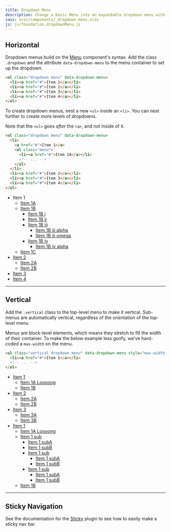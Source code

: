 ```yaml
---
title: Dropdown Menu
description: Change a basic Menu into an expandable dropdown menu with the Dropdown Menu plugin.
sass: scss/components/_dropdown-menu.scss
js: js/foundation.dropdownMenu.js
---
```


## Horizontal

Dropdown menus build on the [Menu](menu.html) component's syntax. Add the class `.dropdown` and the attribute `data-dropdown-menu` to the menu container to set up the dropdown.

```html
<ul class="dropdown menu" data-dropdown-menu>
  <li><a href="#">Item 1</a></li>
  <li><a href="#">Item 2</a></li>
  <li><a href="#">Item 3</a></li>
  <li><a href="#">Item 4</a></li>
</ul>
```

To create dropdown menus, nest a new `<ul>` inside an `<li>`. You can nest further to create more levels of dropdowns.

<div class="primary callout">
  <p>Note that the <code>&lt;ul&gt;</code> goes <em>after</em> the <code>&lt;a&gt;</code>, and not inside of it.</p>
</div>

```html
<ul class="dropdown menu" data-dropdown-menu>
  <li>
    <a href="#">Item 1</a>
    <ul class="menu">
      <li><a href="#">Item 1A</a></li>
      <!-- ... -->
    </ul>
  </li>
  <li><a href="#">Item 2</a></li>
  <li><a href="#">Item 3</a></li>
  <li><a href="#">Item 4</a></li>
</ul>
```

<ul class="dropdown menu" data-dropdown-menu>
  <li>
    <a>Item 1</a>
    <ul class="menu">
      <li><a href="#">Item 1A</a></li>
      <li>
        <a href="#">Item 1B</a>
        <ul class="menu">
          <li><a href="#">Item 1B i</a></li>
          <li><a href="#">Item 1B ii</a></li>
          <li>
            <a href="#">Item 1B iii</a>
            <ul class="menu">
              <li><a href="#">Item 1B iii alpha</a></li>
              <li><a href="#">Item 1B iii omega</a></li>
            </ul>
          </li>
          <li>
            <a href="#">Item 1B iv</a>
            <ul class="menu">
              <li><a href="#">Item 1B iv alpha</a></li>
            </ul>
          </li>
        </ul>
      </li>
      <li><a href="#">Item 1C</a></li>
    </ul>
  </li>
  <li>
    <a href="#">Item 2</a>
    <ul class="menu">
      <li><a href="#">Item 2A</a></li>
      <li><a href="#">Item 2B</a></li>
    </ul>
  </li>
  <li><a href="#">Item 3</a></li>
  <li><a href="#">Item 4</a></li>
</ul>

---

## Vertical

Add the `.vertical` class to the top-level menu to make it vertical. Sub-menus are automatically vertical, regardless of the orientation of the top-level menu.

<div class="primary callout">
  <p>Menus are block-level elements, which means they stretch to fill the width of their container. To make the below example less goofy, we've hard-coded a <code>max-width</code> on the menu.</p>
</div>

```html
<ul class="vertical dropdown menu" data-dropdown-menu style="max-width: 300px;">
  <li><a href="#">Item 1</a></li>
  <!-- ... -->
</ul>
```

<ul class="vertical dropdown menu" data-dropdown-menu style="max-width: 300px;">
  <li>
    <a href="#">Item 1</a>
    <ul class="menu">
      <li><a href="#">Item 1A Loooong</a></li>
      <li><a href="#">Item 1B</a></li>
    </ul>
  </li>
  <li>
    <a href="#">Item 2</a>
    <ul class="menu">
      <li><a href="#">Item 2A</a></li>
      <li><a href="#">Item 2B</a></li>
    </ul>
  </li>
  <li>
    <a href="#">Item 3</a>
    <ul class="menu">
      <li><a href="#">Item 3A</a></li>
      <li><a href="#">Item 3B</a></li>
    </ul>
  </li>
  <li>
    <a href="#">Item 1</a>
    <ul class="menu">
      <li><a href="#">Item 1A Loooong</a></li>
      <li>
        <a href="#"> Item 1 sub</a>
        <ul class="menu">
          <li><a href="#">Item 1 subA</a></li>
          <li><a href="#">Item 1 subB</a></li>
          <li>
            <a href="#"> Item 1 sub</a>
            <ul class="menu">
              <li><a href="#">Item 1 subA</a></li>
              <li><a href="#">Item 1 subB</a></li>
            </ul>
          </li>
          <li>
            <a href="#"> Item 1 sub</a>
            <ul class="menu">
              <li><a href="#">Item 1 subA</a></li>
              <li><a href="#">Item 1 subB</a></li>
            </ul>
          </li>
        </ul>
      </li>
      <li><a href="#">Item 1B</a></li>
    </ul>
  </li>
</ul>

---

## Sticky Navigation

See the documentation for the [Sticky](sticky.html#sticky-navigation) plugin to see how to easily make a sticky nav bar. 
